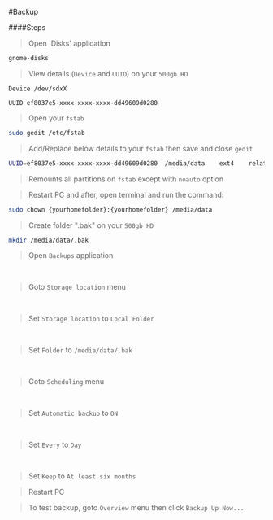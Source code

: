 #Backup 

####Steps
> Open 'Disks' application
```bash
gnome-disks
```

> View details (`Device` and `UUID`) on your `500gb HD`

`Device /dev/sdxX`

`UUID ef8037e5-xxxx-xxxx-xxxx-dd49609d0280`

> Open your `fstab`
```bash
sudo gedit /etc/fstab
```

> Add/Replace below details to your `fstab` then save and close `gedit`
```bash
UUID=ef8037e5-xxxx-xxxx-xxxx-dd49609d0280  /media/data    ext4    relatime,noexec  0  2
```

> Remounts all partitions on `fstab` except with `noauto` option

> Restart PC and after, open terminal and run the command:
```bash
sudo chown {yourhomefolder}:{yourhomefolder} /media/data
```

> Create folder ".bak" on your `500gb HD` 

```bash
mkdir /media/data/.bak
```

> Open `Backups` application 

<br />

> Goto `Storage location` menu 

<br />

> Set `Storage location` to `Local Folder` 

<br />

> Set `Folder` to `/media/data/.bak` 

<br />

> Goto `Scheduling` menu 

<br />

> Set `Automatic backup` to `ON` 

<br />

> Set `Every` to `Day` 

<br />

> Set `Keep` to `At least six months` 

> Restart PC

> To test backup, goto `Overview` menu then click `Backup Up Now...` 
